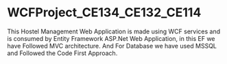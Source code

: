 # WCFProject_CE134_CE132_CE114
This Hostel Management Web Application is made using WCF services and is consumed by Entity Framework ASP.Net Web Application, in this EF we have Followed MVC architecture.
And For Database we have used MSSQL and Followed the Code First Approach.

